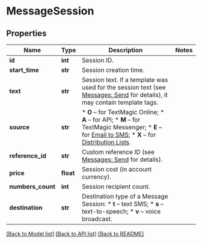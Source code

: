 # MessageSession

## Properties
Name | Type | Description | Notes
------------ | ------------- | ------------- | -------------
**id** | **int** | Session ID. | 
**start_time** | **str** | Session creation time. | 
**text** | **str** | Session text. If a template was used for the session text (see [Messages: Send](https://docs.textmagic.com/#tag/Outbound-Messages) for details), it may contain template tags.  | 
**source** | **str** | *   **O** – for TextMagic Online; *   **A** – for API; *   **M** – for TextMagic Messenger; *   **E** – for [Email to SMS](https://docs.textmagic.com/#tag/Send-Email-to-SMS); *   **X** – for [Distribution Lists](https://docs.textmagic.com/#tag/Distribution-Lists).  | 
**reference_id** | **str** | Custom reference ID (see [Messages: Send](https://docs.textmagic.com/#tag/Send-Email-to-SMS) for details).  | 
**price** | **float** | Session cost (in account currency). | 
**numbers_count** | **int** | Session recipient count. | 
**destination** | **str** | Destination type of a Message Session: * **t** – text SMS; * **s** – text-to-speech; * **v** – voice broadcast.  | 

[[Back to Model list]](../README.md#documentation-for-models) [[Back to API list]](../README.md#documentation-for-api-endpoints) [[Back to README]](../README.md)


